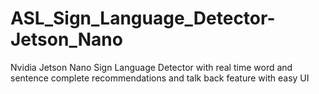 # ASL_Sign_Language_Detector-Jetson_Nano
Nvidia Jetson Nano Sign Language Detector with real time word and sentence complete recommendations and talk back feature with easy UI
